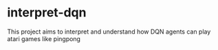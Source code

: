 # interpret-dqn
This project aims to interpret and understand how DQN agents can play atari games like pingpong
